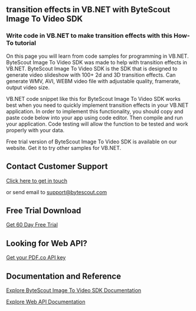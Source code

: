 ## transition effects in VB.NET with ByteScout Image To Video SDK

### Write code in VB.NET to make transition effects with this How-To tutorial

On this page you will learn from code samples for programming in VB.NET. ByteScout Image To Video SDK was made to help with transition effects in VB.NET. ByteScout Image To Video SDK is the SDK that is designed to generate video slideshow with 100+ 2d and 3D transition effects. Can generate WMV, AVI, WEBM video file with adjustable quality, framerate, output video size.

VB.NET code snippet like this for ByteScout Image To Video SDK works best when you need to quickly implement transition effects in your VB.NET application. In order to implement this functionality, you should copy and paste code below into your app using code editor. Then compile and run your application. Code testing will allow the function to be tested and work properly with your data.

Free trial version of ByteScout Image To Video SDK is available on our website. Get it to try other samples for VB.NET.

## Contact Customer Support

[Click here to get in touch](https://bytescout.zendesk.com/hc/en-us/requests/new?subject=ByteScout%20Image%20To%20Video%20SDK%20Question)

or send email to [support@bytescout.com](mailto:support@bytescout.com?subject=ByteScout%20Image%20To%20Video%20SDK%20Question) 

## Free Trial Download

[Get 60 Day Free Trial](https://bytescout.com/download/web-installer?utm_source=github-readme)

## Looking for Web API? 

[Get your PDF.co API key](https://pdf.co/documentation/api?utm_source=github-readme)

## Documentation and Reference

[Explore ByteScout Image To Video SDK Documentation](https://bytescout.com/documentation/index.html?utm_source=github-readme)

[Explore Web API Documentation](https://pdf.co/documentation/api?utm_source=github-readme)